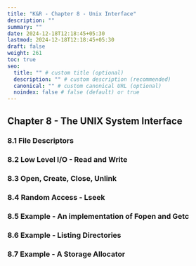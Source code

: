 ```yaml
---
title: "K&R - Chapter 8 - Unix Interface"
description: ""
summary: ""
date: 2024-12-18T12:18:45+05:30
lastmod: 2024-12-18T12:18:45+05:30
draft: false
weight: 261
toc: true
seo:
  title: "" # custom title (optional)
  description: "" # custom description (recommended)
  canonical: "" # custom canonical URL (optional)
  noindex: false # false (default) or true
---
```



## Chapter 8 - The UNIX System Interface



### 8.1 File Descriptors


### 8.2 Low Level I/O - Read and Write


### 8.3 Open, Create, Close, Unlink



### 8.4 Random Access - Lseek


### 8.5 Example - An implementation of Fopen and Getc



### 8.6 Example - Listing Directories



### 8.7 Example - A Storage Allocator


